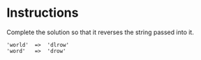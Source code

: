 # Instructions
Complete the solution so that it reverses the string passed into it.

```
'world'  =>  'dlrow'
'word'   =>  'drow'
```